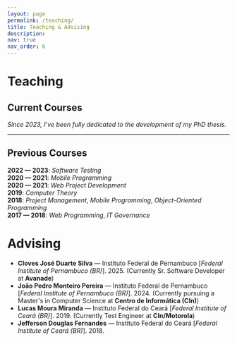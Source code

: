 ```yaml
---
layout: page
permalink: /teaching/
title: Teaching & Advising
description:
nav: true
nav_order: 6
---
```


# **Teaching**

## Current Courses

*Since 2023, I've been fully dedicated to the development of my PhD thesis.*  

---

## Previous Courses

**2022 — 2023**: *Software Testing*  
**2020 — 2021**: *Mobile Programming*  
**2020 — 2021**: *Web Project Development*  
**2019**: *Computer Theory*  
**2018**: *Project Management*, *Mobile Programming*, *Object-Oriented Programming*  
**2017 — 2018**: *Web Programming*, *IT Governance*  

# **Advising**

* **Cloves José Duarte Silva** — Instituto Federal de Pernambuco [*Federal Institute of Pernambuco (BR)*]. 2025. (Currently Sr. Software Developer at **Avanade**)  
* **João Pedro Monteiro Pereira** — Instituto Federal de Pernambuco [*Federal Institute of Pernambuco (BR)*]. 2024. (Currently pursuing a Master's in Computer Science at **Centro de Informática (CIn)**)  
* **Lucas Moura Miranda** — Instituto Federal do Ceará [*Federal Institute of Ceará (BR)*]. 2019. (Currently Test Engineer at **CIn/Motorola**)  
* **Jefferson Douglas Fernandes** — Instituto Federal do Ceará [*Federal Institute of Ceará (BR)*]. 2018.




